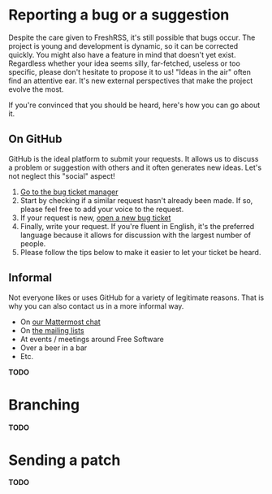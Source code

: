 # Reporting a bug or a suggestion

Despite the care given to FreshRSS, it's still possible that bugs occur. The project is young and development is dynamic, so it can be corrected quickly. You might also have a feature in mind that doesn't yet exist. Regardless whether your idea seems silly, far-fetched, useless or too specific, please don't hesitate to propose it to us! "Ideas in the air" often find an attentive ear. It's new external perspectives that make the project evolve the most.

If you're convinced that you should be heard, here's how you can go about it.

## On GitHub

GitHub is the ideal platform to submit your requests. It allows us to discuss a problem or suggestion with others and it often generates new ideas. Let's not neglect this "social" aspect!

 1. [Go to the bug ticket manager](https://github.com/FreshRSS/FreshRSS/issues)
 2. Start by checking if a similar request hasn't already been made. If so, please feel free to add your voice to the request.
 3. If your request is new, [open a new bug ticket](https://github.com/FreshRSS/FreshRSS/issues/new)
 4. Finally, write your request. If you're fluent in English, it's the preferred language because it allows for discussion with the largest number of people.
 5. Please follow the tips below to make it easier to let your ticket be heard.
 
## Informal

Not everyone likes or uses GitHub for a variety of legitimate reasons. That is why you can also contact us in a more informal way.

* On [our Mattermost chat](https://framateam.org/signup_user_complete/?id=e2680d3e3128b9fac8fdb3003b0024ee)
* On [the mailing lists](https://freshrss.org/announce-of-the-mailing-lists.html)
* At events / meetings around Free Software
* Over a beer in a bar
* Etc.

**TODO**

# Branching

**TODO**

# Sending a patch

**TODO**
